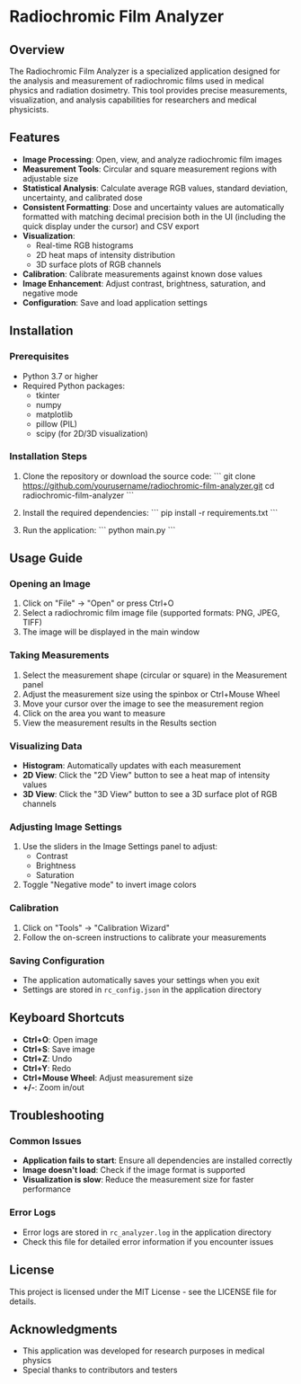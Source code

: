 # Radiochromic Film Analyzer

## Overview

The Radiochromic Film Analyzer is a specialized application designed for the analysis and measurement of radiochromic films used in medical physics and radiation dosimetry. This tool provides precise measurements, visualization, and analysis capabilities for researchers and medical physicists.

## Features

- **Image Processing**: Open, view, and analyze radiochromic film images
- **Measurement Tools**: Circular and square measurement regions with adjustable size
- **Statistical Analysis**: Calculate average RGB values, standard deviation, uncertainty, and calibrated dose
- **Consistent Formatting**: Dose and uncertainty values are automatically formatted with matching decimal precision both in the UI (including the quick display under the cursor) and CSV export
- **Visualization**: 
  - Real-time RGB histograms
  - 2D heat maps of intensity distribution
  - 3D surface plots of RGB channels
- **Calibration**: Calibrate measurements against known dose values
- **Image Enhancement**: Adjust contrast, brightness, saturation, and negative mode
- **Configuration**: Save and load application settings

## Installation

### Prerequisites

- Python 3.7 or higher
- Required Python packages:
  - tkinter
  - numpy
  - matplotlib
  - pillow (PIL)
  - scipy (for 2D/3D visualization)

### Installation Steps

1. Clone the repository or download the source code:
   \`\`\`
   git clone https://github.com/yourusername/radiochromic-film-analyzer.git
   cd radiochromic-film-analyzer
   \`\`\`

2. Install the required dependencies:
   \`\`\`
   pip install -r requirements.txt
   \`\`\`

3. Run the application:
   \`\`\`
   python main.py
   \`\`\`

## Usage Guide

### Opening an Image

1. Click on "File" → "Open" or press Ctrl+O
2. Select a radiochromic film image file (supported formats: PNG, JPEG, TIFF)
3. The image will be displayed in the main window

### Taking Measurements

1. Select the measurement shape (circular or square) in the Measurement panel
2. Adjust the measurement size using the spinbox or Ctrl+Mouse Wheel
3. Move your cursor over the image to see the measurement region
4. Click on the area you want to measure
5. View the measurement results in the Results section

### Visualizing Data

- **Histogram**: Automatically updates with each measurement
- **2D View**: Click the "2D View" button to see a heat map of intensity values
- **3D View**: Click the "3D View" button to see a 3D surface plot of RGB channels

### Adjusting Image Settings

1. Use the sliders in the Image Settings panel to adjust:
   - Contrast
   - Brightness
   - Saturation
2. Toggle "Negative mode" to invert image colors

### Calibration

1. Click on "Tools" → "Calibration Wizard"
2. Follow the on-screen instructions to calibrate your measurements

### Saving Configuration

- The application automatically saves your settings when you exit
- Settings are stored in `rc_config.json` in the application directory

## Keyboard Shortcuts

- **Ctrl+O**: Open image
- **Ctrl+S**: Save image
- **Ctrl+Z**: Undo
- **Ctrl+Y**: Redo
- **Ctrl+Mouse Wheel**: Adjust measurement size
- **+/-**: Zoom in/out

## Troubleshooting

### Common Issues

- **Application fails to start**: Ensure all dependencies are installed correctly
- **Image doesn't load**: Check if the image format is supported
- **Visualization is slow**: Reduce the measurement size for faster performance

### Error Logs

- Error logs are stored in `rc_analyzer.log` in the application directory
- Check this file for detailed error information if you encounter issues

## License

This project is licensed under the MIT License - see the LICENSE file for details.

## Acknowledgments

- This application was developed for research purposes in medical physics
- Special thanks to contributors and testers
